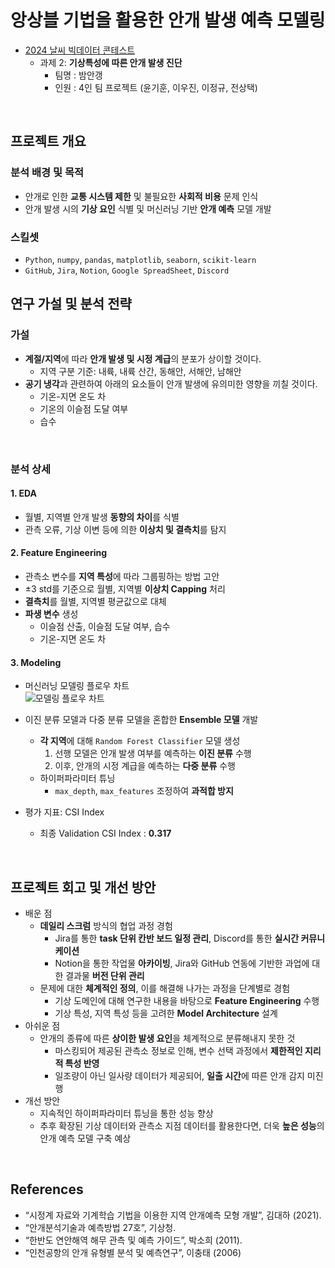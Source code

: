 # 앙상블 기법을 활용한 안개 발생 예측 모델링
- [2024 날씨 빅데이터 콘테스트](https://bd.kma.go.kr/contest/) 
    - 과제 2: **기상특성에 따른 안개 발생 진단**
        - 팀명 : 밤안갱 
        - 인원 : 4인 팀 프로젝트 (윤기훈, 이우진, 이정규, 전상택)
<br>

## 프로젝트 개요
### 분석 배경 및 목적
- 안개로 인한 **교통 시스템 제한** 및 불필요한 **사회적 비용** 문제 인식
- 안개 발생 시의 **기상 요인** 식별 및 머신러닝 기반 **안개 예측** 모델 개발

### 스킬셋
- `Python`, `numpy`, `pandas`, `matplotlib`, `seaborn`, `scikit-learn`
- `GitHub`, `Jira`, `Notion`, `Google SpreadSheet`, `Discord`

## 연구 가설 및 분석 전략
### 가설
- **계절/지역**에 따라 **안개 발생 및 시정 계급**의 분포가 상이할 것이다.
    - 지역 구분 기준: 내륙, 내륙 산간, 동해안, 서해안, 남해안
- **공기 냉각**과 관련하여 아래의 요소들이 안개 발생에 유의미한 영향을 끼칠 것이다.
    - 기온-지면 온도 차
    - 기온의 이슬점 도달 여부
    - 습수
<br>

### 분석 상세
#### 1. EDA
- 월별, 지역별 안개 발생 **동향의 차이**를 식별
- 관측 오류, 기상 이변 등에 의한 **이상치 및 결측치**를 탐지

#### 2. Feature Engineering
- 관측소 변수를 **지역 특성**에 따라 그룹핑하는 방법 고안
- ±3 std를 기준으로 월별, 지역별 **이상치 Capping** 처리
- **결측치**를 월별, 지역별 평균값으로 대체
- **파생 변수** 생성
    - 이슬점 산출, 이슬점 도달 여부, 습수
    - 기온-지면 온도 차
    
#### 3. Modeling
- 머신러닝 모델링 플로우 차트 <br>
![모델링 플로우 차트](https://i.imgur.com/eGKHxHF.png)

- 이진 분류 모델과 다중 분류 모델을 혼합한 **Ensemble 모델** 개발
    - **각 지역**에 대해 `Random Forest Classifier` 모델 생성
        1. 선행 모델은 안개 발생 여부를 예측하는 **이진 분류** 수행
        2. 이후, 안개의 시정 계급을 예측하는 **다중 분류** 수행
    - 하이퍼파라미터 튜닝
        - `max_depth`, `max_features` 조정하여 **과적합 방지**
- 평가 지표: CSI Index
    - 최종 Validation CSI Index : **0.317**
<br>

## 프로젝트 회고 및 개선 방안
- 배운 점
    - **데일리 스크럼** 방식의 협업 과정 경험
        - Jira를 통한 **task 단위 칸반 보드 일정 관리**, Discord를 통한 **실시간 커뮤니케이션**
        - Notion을 통한 작업물 **아카이빙**, Jira와 GitHub 연동에 기반한 과업에 대한 결과물 **버전 단위 관리**
    - 문제에 대한 **체계적인 정의**, 이를 해결해 나가는 과정을 단계별로 경험
        - 기상 도메인에 대해 연구한 내용을 바탕으로 **Feature Engineering** 수행
        - 기상 특성, 지역 특성 등을 고려한 **Model Architecture** 설계
- 아쉬운 점
    - 안개의 종류에 따른 **상이한 발생 요인**을 체계적으로 분류해내지 못한 것
        - 마스킹되어 제공된 관측소 정보로 인해, 변수 선택 과정에서 **제한적인 지리적 특성 반영**
        - 일조량이 아닌 일사량 데이터가 제공되어, **일출 시간**에 따른 안개 감지 미진행
- 개선 방안
    - 지속적인 하이퍼파라미터 튜닝을 통한 성능 향상
    - 추후 확장된 기상 데이터와 관측소 지점 데이터를 활용한다면, 더욱 **높은 성능**의 안개 예측 모델 구축 예상
<br>

## References
- “시정계 자료와 기계학습 기법을 이용한 지역 안개예측 모형 개발”, 김대하 (2021).
- “안개분석기술과 예측방법 27호”, 기상청.
- “한반도 연안해역 해무 관측 및 예측 가이드”, 박소희 (2011).
- “인천공항의 안개 유형별 분석 및 예측연구”, 이충태 (2006)
